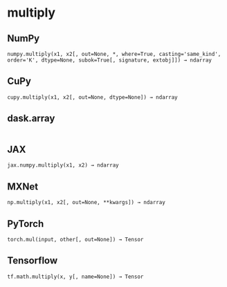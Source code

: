# multiply

## NumPy

```
numpy.multiply(x1, x2[, out=None, *, where=True, casting='same_kind', order='K', dtype=None, subok=True[, signature, extobj]]) → ndarray
```

## CuPy

```
cupy.multiply(x1, x2[, out=None, dtype=None]) → ndarray
```

## dask.array

```

```

## JAX

```
jax.numpy.multiply(x1, x2) → ndarray
```

## MXNet

```
np.multiply(x1, x2[, out=None, **kwargs]) → ndarray
```

## PyTorch

```
torch.mul(input, other[, out=None]) → Tensor
```

## Tensorflow

```
tf.math.multiply(x, y[, name=None]) → Tensor
```

